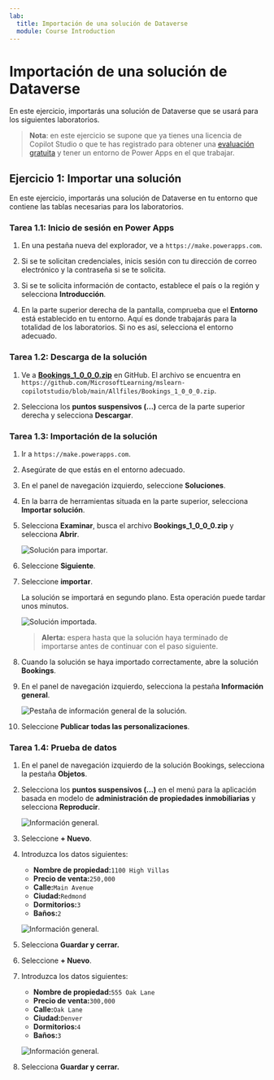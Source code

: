 ```yaml
---
lab:
  title: Importación de una solución de Dataverse
  module: Course Introduction
---
```


# Importación de una solución de Dataverse

En este ejercicio, importarás una solución de Dataverse que se usará para los siguientes laboratorios.

> **Nota**: en este ejercicio se supone que ya tienes una licencia de Copilot Studio o que te has registrado para obtener una [evaluación gratuita](https://go.microsoft.com/fwlink/p/?linkid=2252605) y tener un entorno de Power Apps en el que trabajar.

## Ejercicio 1: Importar una solución

En este ejercicio, importarás una solución de Dataverse en tu entorno que contiene las tablas necesarias para los laboratorios.

### Tarea 1.1: Inicio de sesión en Power Apps

1. En una pestaña nueva del explorador, ve a `https://make.powerapps.com`.

1. Si se te solicitan credenciales, inicis sesión con tu dirección de correo electrónico y la contraseña si se te solicita.

1. Si se te solicita información de contacto, establece el país o la región y selecciona **Introducción**.

1. En la parte superior derecha de la pantalla, comprueba que el **Entorno** está establecido en tu entorno. Aquí es donde trabajarás para la totalidad de los laboratorios. Si no es así, selecciona el entorno adecuado.

### Tarea 1.2: Descarga de la solución

1. Ve a [**Bookings_1_0_0_0.zip**](../../Allfiles/Bookings_1_0_0_0.zip) en GitHub. El archivo se encuentra en `https://github.com/MicrosoftLearning/mslearn-copilotstudio/blob/main/Allfiles/Bookings_1_0_0_0.zip`.

1. Selecciona los **puntos suspensivos (...)** cerca de la parte superior derecha y selecciona **Descargar**.

### Tarea 1.3: Importación de la solución

1. Ir a `https://make.powerapps.com`.

1. Asegúrate de que estás en el entorno adecuado.

1. En el panel de navegación izquierdo, seleccione **Soluciones**.

1. En la barra de herramientas situada en la parte superior, selecciona **Importar solución**.

1. Selecciona **Examinar**, busca el archivo **Bookings_1_0_0_0.zip** y selecciona **Abrir**.

    ![Solución para importar.](../media/solution-to-import.png)

1. Seleccione **Siguiente**.

1. Seleccione **importar**.

    La solución se importará en segundo plano. Esta operación puede tardar unos minutos.

    ![Solución importada.](../media/solution-imported.png)

    > **Alerta:** espera hasta que la solución haya terminado de importarse antes de continuar con el paso siguiente.

1. Cuando la solución se haya importado correctamente, abre la solución **Bookings**.

1. En el panel de navegación izquierdo, selecciona la pestaña **Información general**.

    ![Pestaña de información general de la solución.](../media/solution-overview.png)

1. Seleccione **Publicar todas las personalizaciones**.

### Tarea 1.4: Prueba de datos

1. En el panel de navegación izquierdo de la solución Bookings, selecciona la pestaña **Objetos**.

1. Selecciona los **puntos suspensivos (...)** en el menú para la aplicación basada en modelo de **administración de propiedades inmobiliarias** y selecciona **Reproducir**.

    ![Información general.](../media/play-app.png)

1. Seleccione **+ Nuevo**.

1. Introduzca los datos siguientes:

    - **Nombre de propiedad:**`1100 High Villas`
    - **Precio de venta:**`250,000`
    - **Calle:**`Main Avenue`
    - **Ciudad:**`Redmond`
    - **Dormitorios:**`3`
    - **Baños:**`2`

    ![Información general.](../media/add-record.png)

1. Selecciona **Guardar y cerrar.**

1. Seleccione **+ Nuevo**.

1. Introduzca los datos siguientes:

    - **Nombre de propiedad:**`555 Oak Lane`
    - **Precio de venta:**`300,000`
    - **Calle:**`Oak Lane`
    - **Ciudad:**`Denver`
    - **Dormitorios:**`4`
    - **Baños:**`3`

    ![Información general.](../media/add-record.png)

1. Selecciona **Guardar y cerrar.**

